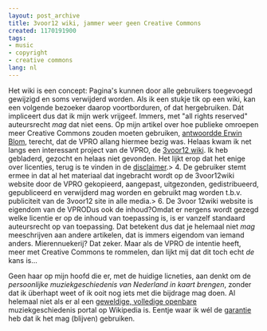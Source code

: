 ```yaml
---
layout: post_archive
title: 3voor12 wiki, jammer weer geen Creative Commons
created: 1170191900
tags:
- music
- copyright
- creative commons
lang: nl
---
```

Het wiki is een concept: Pagina's kunnen door alle gebruikers toegevoegd gewijzigd en soms verwijderd worden. Als ik een stukje tik op een wiki, kan een volgende bezoeker daarop voortborduren, of dat hergebruiken. Dát impliceert dus dat ik mijn werk vrijgeef. Immers, met "all rights reserved" auteursrecht _mag_ dat niet eens. Op mijn artikel over hoe publieke omroepen meer Creative Commons zouden moeten gebruiken, [antwoordde Erwin Blom](http://www.denieuwereporter.nl/?p=748#comment-13108), terecht, dat de VPRO allang hiermee bezig was. Helaas kwam ik net langs een interessant project van de VPRO, de [3voor12 wiki](http://3voor12wiki.vpro.nl/). Ik heb gebladerd, gezocht en helaas niet gevonden. Het lijkt erop dat het enige over licenties, terug is te vinden in de [disclaimer](http://3voor12wiki.vpro.nl/page/Disclaimer).> 4. De gebruiker stemt ermee in dat al het materiaal dat ingebracht wordt op de 3voor12wiki website door de VPRO gekopieerd, aangepast, uitgezonden, gedistribueerd, gepubliceerd en verwijderd mag worden en gebruikt mag worden t.b.v. publiciteit van de 3voor12 site in alle media.> 6. De 3voor 12wiki website is eigendom van de VPRODus ook de inhoud?Omdat er nergens wordt gezegd welke licentie er op de inhoud van toepassing is, is er vanzelf standaard auteursrecht op van toepassing. Dat betekent dus dat je helemaal niet _mag_ meeschrijven aan andere artikelen, dat is immers eigendom van iemand anders. Mierennuekerij? Dat zeker. Maar als de VPRO de intentie heeft, meer met Creative Commons te rommelen, dan lijkt mij dat dit toch echt _de_ kans is...

Geen haar op mijn hoofd die er, met de huidige licneties, aan denkt om de _persoonlijke muziekgeschiedenis van Nederland in kaart brengen_, zonder dat ik überhapt weet of ik ooit nog iets met die bijdrage mag doen. Al helemaal niet als er al een [geweldige, volledige openbare](http://nl.wikipedia.org/wiki/Portaal:Muziek) muziekgeschiedenis portal op Wikipedia is. Eentje waar ik wél de [garantie](http://nl.wikipedia.org/wiki/Wikipedia#Kenmerken_van_het_project) heb dat ik het mag (blijven) gebruiken.
